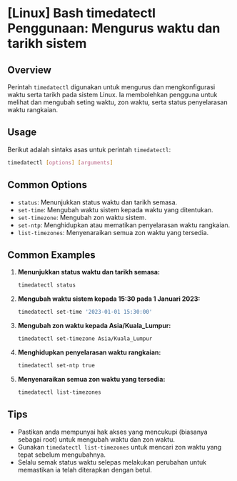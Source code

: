 # [Linux] Bash timedatectl Penggunaan: Mengurus waktu dan tarikh sistem

## Overview
Perintah `timedatectl` digunakan untuk mengurus dan mengkonfigurasi waktu serta tarikh pada sistem Linux. Ia membolehkan pengguna untuk melihat dan mengubah seting waktu, zon waktu, serta status penyelarasan waktu rangkaian.

## Usage
Berikut adalah sintaks asas untuk perintah `timedatectl`:

```bash
timedatectl [options] [arguments]
```

## Common Options
- `status`: Menunjukkan status waktu dan tarikh semasa.
- `set-time`: Mengubah waktu sistem kepada waktu yang ditentukan.
- `set-timezone`: Mengubah zon waktu sistem.
- `set-ntp`: Menghidupkan atau mematikan penyelarasan waktu rangkaian.
- `list-timezones`: Menyenaraikan semua zon waktu yang tersedia.

## Common Examples
1. **Menunjukkan status waktu dan tarikh semasa:**
   ```bash
   timedatectl status
   ```

2. **Mengubah waktu sistem kepada 15:30 pada 1 Januari 2023:**
   ```bash
   timedatectl set-time '2023-01-01 15:30:00'
   ```

3. **Mengubah zon waktu kepada Asia/Kuala_Lumpur:**
   ```bash
   timedatectl set-timezone Asia/Kuala_Lumpur
   ```

4. **Menghidupkan penyelarasan waktu rangkaian:**
   ```bash
   timedatectl set-ntp true
   ```

5. **Menyenaraikan semua zon waktu yang tersedia:**
   ```bash
   timedatectl list-timezones
   ```

## Tips
- Pastikan anda mempunyai hak akses yang mencukupi (biasanya sebagai root) untuk mengubah waktu dan zon waktu.
- Gunakan `timedatectl list-timezones` untuk mencari zon waktu yang tepat sebelum mengubahnya.
- Selalu semak status waktu selepas melakukan perubahan untuk memastikan ia telah diterapkan dengan betul.